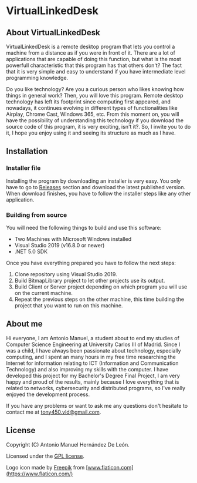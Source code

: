 # **VirtualLinkedDesk**

## About VirtualLinkedDesk

VirtualLinkedDesk is a remote desktop program that lets you control a machine from a distance as if you were in front of it. There are a lot of applications that are capable of doing this function, but what is the most powerfull characteristic that this program has that others don't? The fact that it is very simple and easy to understand if you have intermediate level programming knowledge.

Do you like technology? Are you a curious person who likes knowing how things in general work? Then, you will love this program. Remote desktop technology has left its footprint since computing first appeared, and nowadays, it continues evolving in different types of functionalities like Airplay, Chrome Cast, Windows 365, etc. From this moment on, you will have the possibility of understanding this technology if you download the source code of this program, it is very exciting, isn't it?. So, I invite you to do it, I hope you enjoy using it and seeing its structure as much as I have.

## Installation

### Installer file

Installing the program by downloading an installer is very easy. You only have to go to [Releases](/release/latest) section and download the latest published version. When download finishes, you have to follow the installer steps like any other application.

<!-- https://docs.github.com/es/github/administering-a-repository/releasing-projects-on-github/linking-to-releases -->


### Building from source

You will need the following things to build and use this software:

- Two Machines with Microsoft Windows installed
- Visual Studio 2019 (v16.8.0 or newer)
- .NET 5.0 SDK

Once you have everything prepared you have to follow the next steps:

1. Clone repository using Visual Studio 2019.
2. Build BitmapLibrary project to let other projects use its output.
3. Build Client or Server project depending on which program you will use on the current machine.
4. Repeat the previous steps on the other machine, this time building the project that you want to run on this machine.

<!-- Proyectos: Prometheus, windows_exporter, VS Code, Telegram, VLC, Gimp, VNC -->

<!-- Enlace a Github Wiki o MD para instrucciones de compilación -->


<!-- ## Usage -->

<!-- Instrucciones de uso en un futuro https://docs.github.com/es/communities/documenting-your-project-with-wikis/editing-wiki-content -->

## About me

Hi everyone, I am Antonio Manuel, a student about to end my studies of Computer Science Engineering at University Carlos III of Madrid. Since I was a child, I have always been passionate about technology, especially computing, and I spent an many hours in my free time researching the Internet for information relating to ICT (Information and Communication Technology) and also improving my skills with the computer. I have developed this project for my Bachelor's Degree Final Project, I am very happy and proud of the results, mainly because I love everything that is related to networks, cybersecurity and distributed programs, so I've really enjoyed the development process. 

If you have any problems or want to ask me any questions don't hesitate to contact me at <tony450.vld@gmail.com>.


## License

Copyright (C) Antonio Manuel Hernández De León.

Licensed under the [GPL license](LICENSE.txt).

Logo icon made by [Freepik](https://www.flaticon.com/authors/freepik) from [www.flaticon.com](https://www.flaticon.com/)
